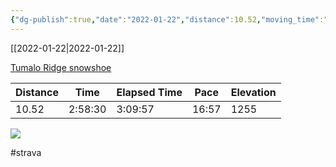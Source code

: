 ```yaml
---
{"dg-publish":true,"date":"2022-01-22","distance":10.52,"moving_time":"2:58:30","elapsed_time":"3:09:57","pace":"16:57","total_elevation_gain":1255,"url":"https://www.strava.com/activities/6566279160","permalink":"/01-personal/strava/2022-01-22-tumalo-ridge-snowshoe/","dgPassFrontmatter":true}
---
```



[[2022-01-22\|2022-01-22]]

[Tumalo Ridge snowshoe](https://www.strava.com/activities/6566279160)

| Distance | Time    | Elapsed Time | Pace  | Elevation |
| -------- | ------- | ------------ | ----- | --------- |
| 10.52    | 2:58:30 | 3:09:57      | 16:57 | 1255      |



    
![](https://dgtzuqphqg23d.cloudfront.net/hpC7bMk4RRsFOVG1ZJa8wlmS3shRbOHqhT97ZTQlDB4-768x576.jpg)

    

#strava
